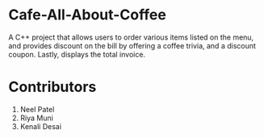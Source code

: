 # Cafe-All-About-Coffee
A C++ project that allows users to order various items listed on the menu, and provides discount on the bill by offering a coffee trivia, and a discount coupon. Lastly, displays the total invoice.

# Contributors
1. Neel Patel
2. Riya Muni
3. Kenali Desai
